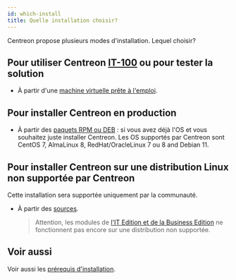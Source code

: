 ```yaml
---
id: which-install
title: Quelle installation choisir?
---
```


Centreon propose plusieurs modes d'installation. Lequel choisir?

## Pour utiliser Centreon [IT-100](it100.md) ou pour tester la solution

- À partir d'une [machine virtuelle prête à l'emploi](../installation/installation-of-a-central-server/using-virtual-machines.md).

## Pour installer Centreon en production

- À partir des [paquets RPM ou DEB](../installation/installation-of-a-central-server/using-packages.md) : si vous avez déjà
  l'OS et vous souhaitez juste installer Centreon. Les OS supportés par Centreon sont CentOS 7, AlmaLinux 8, RedHat/OracleLinux 7 ou 8 and Debian 11.

## Pour installer Centreon sur une distribution Linux non supportée par Centreon

Cette installation sera supportée uniquement par la communauté.

- À partir des [sources](../installation/installation-of-a-central-server/using-sources.md).
  > Attention, les modules de [l'IT Edition et de la Business Edition](https://www.centreon.com/editions/) ne
  > fonctionnent pas encore sur une distribution non supportée.

## Voir aussi 
Voir aussi les [prérequis d'installation](../installation/prerequisites.md).